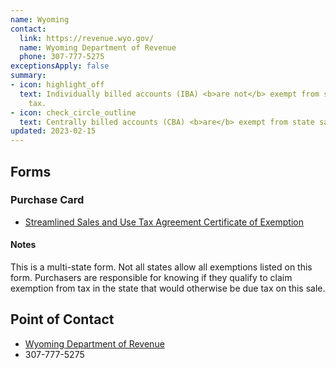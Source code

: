 ```yaml
---
name: Wyoming
contact:
  link: https://revenue.wyo.gov/
  name: Wyoming Department of Revenue
  phone: 307-777-5275
exceptionsApply: false
summary:
- icon: highlight_off
  text: Individually billed accounts (IBA) <b>are not</b> exempt from state sales
    tax.
- icon: check_circle_outline
  text: Centrally billed accounts (CBA) <b>are</b> exempt from state sales tax.
updated: 2023-02-15
---
```


## Forms

### Purchase Card

* [Streamlined Sales and Use Tax Agreement Certificate of Exemption](https://sao.wyo.gov/wp-content/uploads/2019/10/exempt.pdf)

#### Notes

This is a multi-state form.  Not all states allow all exemptions listed on this form. Purchasers are responsible for knowing if they qualify to claim exemption from tax in the state that would otherwise be due tax on this sale.

## Point of Contact
- [Wyoming Department of Revenue](https://revenue.wyo.gov/)
- 307-777-5275